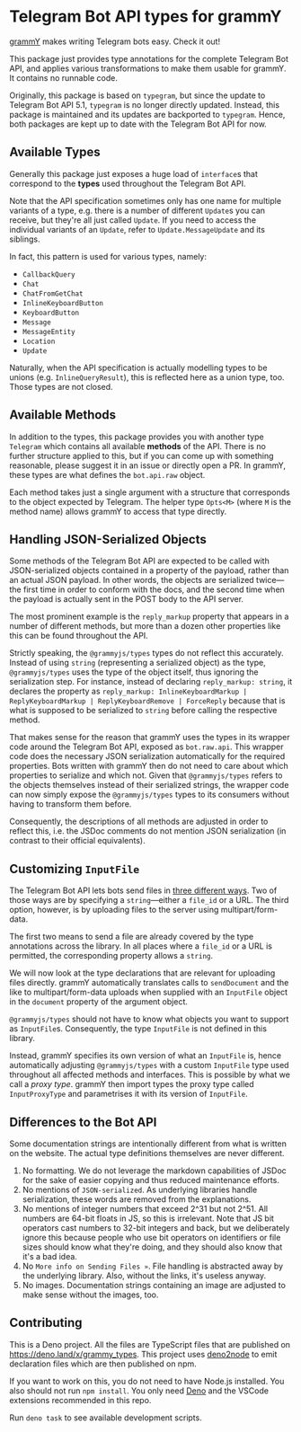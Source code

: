 # Telegram Bot API types for grammY

[grammY](https://github.com/grammyjs/grammY) makes writing Telegram bots easy. Check it out!

This package just provides type annotations for the complete Telegram Bot API, and applies various transformations to make them usable for grammY. It contains no runnable code.

Originally, this package is based on `typegram`, but since the update to Telegram Bot API 5.1, `typegram` is no longer directly updated. Instead, this package is maintained and its updates are backported to `typegram`. Hence, both packages are kept up to date with the Telegram Bot API for now.

## Available Types

Generally this package just exposes a huge load of `interface`s that correspond to the **types** used throughout the Telegram Bot API.

Note that the API specification sometimes only has one name for multiple variants of a type, e.g. there is a number of different `Update`s you can receive, but they're all just called `Update`.
If you need to access the individual variants of an `Update`, refer to `Update.MessageUpdate` and its siblings.

In fact, this pattern is used for various types, namely:

- `CallbackQuery`
- `Chat`
- `ChatFromGetChat`
- `InlineKeyboardButton`
- `KeyboardButton`
- `Message`
- `MessageEntity`
- `Location`
- `Update`

Naturally, when the API specification is actually modelling types to be unions (e.g. `InlineQueryResult`), this is reflected here as a union type, too.
Those types are not closed.

## Available Methods

In addition to the types, this package provides you with another type `Telegram` which contains all available **methods** of the API.
There is no further structure applied to this, but if you can come up with something reasonable, please suggest it in an issue or directly open a PR.
In grammY, these types are what defines the `bot.api.raw` object.

Each method takes just a single argument with a structure that corresponds to the object expected by Telegram.
The helper type `Opts<M>` (where `M` is the method name) allows grammY to access that type directly.

## Handling JSON-Serialized Objects

Some methods of the Telegram Bot API are expected to be called with JSON-serialized objects contained in a property of the payload, rather than an actual JSON payload.
In other words, the objects are serialized twice—the first time in order to conform with the docs, and the second time when the payload is actually sent in the POST body to the API server.

The most prominent example is the `reply_markup` property that appears in a number of different methods, but more than a dozen other properties like this can be found throughout the API.

Strictly speaking, the `@grammyjs/types` types do not reflect this accurately.
Instead of using `string` (representing a serialized object) as the type, `@grammyjs/types` uses the type of the object itself, thus ignoring the serialization step.
For instance, instead of declaring `reply_markup: string`, it declares the property as `reply_markup: InlineKeyboardMarkup | ReplyKeyboardMarkup | ReplyKeyboardRemove | ForceReply` because that is what is supposed to be serialized to `string` before calling the respective method.

That makes sense for the reason that grammY uses the types in its wrapper code around the Telegram Bot API, exposed as `bot.raw.api`.
This wrapper code does the necessary JSON serialization automatically for the required properties.
Bots written with grammY then do not need to care about which properties to serialize and which not.
Given that `@grammyjs/types` refers to the objects themselves instead of their serialized strings, the wrapper code can now simply expose the `@grammyjs/types` types to its consumers without having to transform them before.

Consequently, the descriptions of all methods are adjusted in order to reflect this, i.e. the JSDoc comments do not mention JSON serialization (in contrast to their official equivalents).

## Customizing `InputFile`

The Telegram Bot API lets bots send files in [three different ways](https://core.telegram.org/bots/api#sending-files).
Two of those ways are by specifying a `string`—either a `file_id` or a URL.
The third option, however, is by uploading files to the server using multipart/form-data.

The first two means to send a file are already covered by the type annotations across the library.
In all places where a `file_id` or a URL is permitted, the corresponding property allows a `string`.

We will now look at the type declarations that are relevant for uploading files directly.
grammY automatically translates calls to `sendDocument` and the like to multipart/form-data uploads when supplied with an `InputFile` object in the `document` property of the argument object.

`@grammyjs/types` should not have to know what objects you want to support as `InputFile`s.
Consequently, the type `InputFile` is not defined in this library.

Instead, grammY specifies its own version of what an `InputFile` is, hence automatically adjusting `@grammyjs/types` with a custom `InputFile` type used throughout all affected methods and interfaces.
This is possible by what we call a _proxy type_.
grammY then import types the proxy type called `InputProxyType` and parametrises it with its version of `InputFile`.

## Differences to the Bot API

Some documentation strings are intentionally different from what is written on the website.
The actual type definitions themselves are never different.

1. No formatting.
   We do not leverage the markdown capabilities of JSDoc for the sake of easier copying and thus reduced maintenance efforts.
2. No mentions of `JSON-serialized`.
   As underlying libraries handle serialization, these words are removed from the explanations.
3. No mentions of integer numbers that exceed 2^31 but not 2^51.
   All numbers are 64-bit floats in JS, so this is irrelevant.
   Note that JS bit operators cast numbers to 32-bit integers and back, but we deliberately ignore this because people who use bit operators on identifiers or file sizes should know what they're doing, and they should also know that it's a bad idea.
4. No `More info on Sending Files »`.
   File handling is abstracted away by the underlying library.
   Also, without the links, it's useless anyway.
5. No images.
   Documentation strings containing an image are adjusted to make sense without the images, too.

## Contributing

This is a Deno project.
All the files are TypeScript files that are published on <https://deno.land/x/grammy_types>.
This project uses [deno2node](https://github.com/fromdeno/deno2node) to emit declaration files which are then published on npm.

If you want to work on this, you do not need to have Node.js installed.
You also should not run `npm install`.
You only need [Deno](https://deno.land) and the VSCode extensions recommended in this repo.

Run `deno task` to see available development scripts.
